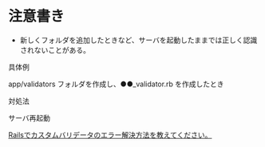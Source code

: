 # 注意書き


- 新しくフォルダを追加したときなど、サーバを起動したままでは正しく認識されないことがある。

具体例

app/validators フォルダを作成し、●●_validator.rb を作成したとき

対処法

サーバ再起動


[Railsでカスタムバリデータのエラー解決方法を教えてください。](https://teratail.com/questions/106681)





